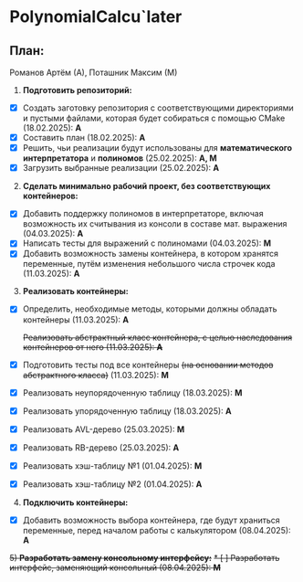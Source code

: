 # PolynomialCalcu`later
## План:
Романов Артём (А),
Поташник Максим (М)
1) **Подготовить репозиторий:**
* [x] Создать заготовку репозитория с соответствующими директориями и пустыми файлами, которая будет собираться с помощью CMake (18.02.2025): **А**
* [x] Составить план (18.02.2025): **А**
* [x] Решить, чьи реализации будут использованы для **математического интерпретатора** и **полиномов** (25.02.2025): **А, М**
* [x] Загрузить выбранные реализации (25.02.2025): **А**
2) **Сделать минимально рабочий проект, без соответствующих контейнеров:**
* [x] Добавить поддержку полиномов в интерпретаторе, включая возможность их считывания из консоли в составе мат. выражения (04.03.2025): **А**
* [x] Написать тесты для выражений с полиномами (04.03.2025): **М**
* [x] Добавить возможность замены контейнера, в котором хранятся переменные, путём изменения небольшого числа строчек кода (11.03.2025): **А**
3) **Реализовать контейнеры:**
* [x] Определить, необходимые методы, которыми должны обладать контейнеры (11.03.2025): **А**

  ~~Реализовать абстрактный класс контейнера, с целью наследования контейнеров от него (11.03.2025): **А**~~
* [x] Подготовить тесты под все контейнеры ~~(на основании методов абстрактного класса)~~ (11.03.2025): **М**
* [x] Реализовать неупорядоченную таблицу (18.03.2025): **М**
* [x] Реализовать упорядоченную таблицу (18.03.2025): **А**
* [x] Реализовать AVL-дерево (25.03.2025): **М**
* [x] Реализовать RB-дерево (25.03.2025): **А**
* [x] Реализовать хэш-таблицу №1 (01.04.2025): **М**
* [x] Реализовать хэш-таблицу №2 (01.04.2025): **А**
4) **Подключить контейнеры:**
* [x] Добавить возможность выбора контейнера, где будут храниться переменные, перед началом работы с калькулятором (08.04.2025): **А**


~~5) **Разработать замену консольному интерфейсу:**~~
~~* [ ] Разработать интерфейс, заменяющий консольный (08.04.2025): **М**~~


